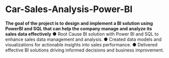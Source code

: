 # Car-Sales-Analysis-Power-BI
**The goal of the project is to design and implement a BI solution using PowerBI and SQL that can help the  company manage  and analyze its sales  data effectively**
●	Root Cause BI solution with Power BI and SQL to enhance sales data management and analysis.
●	Created data models and visualizations for actionable insights into sales performance.
●	Delivered effective BI solutions driving informed decisions and business improvement.
